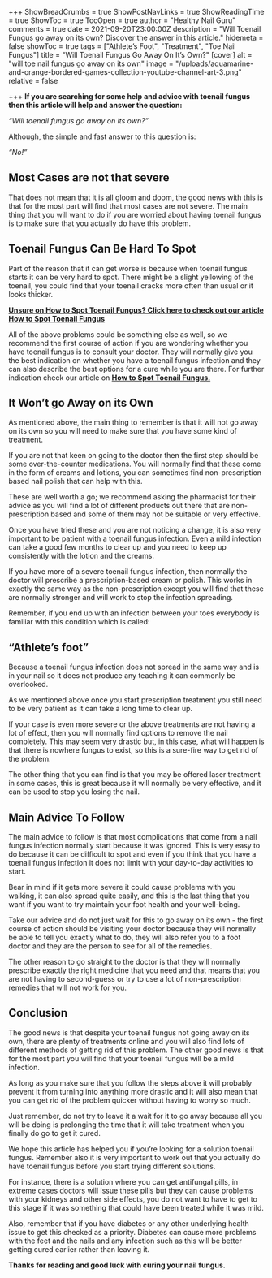 +++
ShowBreadCrumbs = true
ShowPostNavLinks = true
ShowReadingTime = true
ShowToc = true
TocOpen = true
author = "Healthy Nail Guru"
comments = true
date = 2021-09-20T23:00:00Z
description = "Will Toenail Fungus go away on its own? Discover the answer in this article."
hidemeta = false
showToc = true
tags = ["Athlete’s Foot", "Treatment", "Toe Nail Fungus"]
title = "Will Toenail Fungus Go Away On It’s Own?"
[cover]
alt = "will toe nail fungus go away on its own"
image = "/uploads/aquamarine-and-orange-bordered-games-collection-youtube-channel-art-3.png"
relative = false

+++
**If you are searching for some help and advice with toenail fungus then this article will help and answer the question:**

_“Will toenail fungus go away on its own?”_

Although, the simple and fast answer to this question is:

_“No!”_

## Most Cases are not that severe

That does not mean that it is all gloom and doom, the good news with this is that for the most part will find that most cases are not severe. The main thing that you will want to do if you are worried about having toenail fungus is to make sure that you actually do have this problem.

## Toenail Fungus Can Be Hard To Spot

Part of the reason that it can get worse is because when toenail fungus starts it can be very hard to spot. There might be a slight yellowing of the toenail, you could find that your toenail cracks more often than usual or it looks thicker.

[**Unsure on How to Spot Toenail Fungus? Click here to check out our article How to Spot Toenail Fungus**](https://healthynailguru.com/posts/how-to-spot-toe-nail-fungus/)

All of the above problems could be something else as well, so we recommend the first course of action if you are wondering whether you have toenail fungus is to consult your doctor. They will normally give you the best indication on whether you have a toenail fungus infection and they can also describe the best options for a cure while you are there.  For further indication check our article on [**How to Spot Toenail Fungus.**](https://healthynailguru.com/posts/how-to-spot-toe-nail-fungus/)

## It Won’t go Away on its Own

As mentioned above, the main thing to remember is that it will not go away on its own so you will need to make sure that you have some kind of treatment.

If you are not that keen on going to the doctor then the first step should be some over-the-counter medications. You will normally find that these come in the form of creams and lotions, you can sometimes find non-prescription based nail polish that can help with this.

These are well worth a go; we recommend asking the pharmacist for their advice as you will find a lot of different products out there that are non-prescription based and some of them may not be suitable or very effective.

Once you have tried these and you are not noticing a change, it is also very important to be patient with a toenail fungus infection. Even a mild infection can take a good few months to clear up and you need to keep up consistently with the lotion and the creams.

If you have more of a severe toenail fungus infection, then normally the doctor will prescribe a prescription-based cream or polish. This works in exactly the same way as the non-prescription except you will find that these are normally stronger and will work to stop the infection spreading.

Remember, if you end up with an infection between your toes everybody is familiar with this condition which is called:

## “Athlete’s foot”

Because a toenail fungus infection does not spread in the same way and is in your nail so it does not produce any teaching it can commonly be overlooked.

As we mentioned above once you start prescription treatment you still need to be very patient as it can take a long time to clear up.

If your case is even more severe or the above treatments are not having a lot of effect, then you will normally find options to remove the nail completely. This may seem very drastic but, in this case, what will happen is that there is nowhere fungus to exist, so this is a sure-fire way to get rid of the problem.

The other thing that you can find is that you may be offered laser treatment in some cases, this is great because it will normally be very effective, and it can be used to stop you losing the nail.

## Main Advice To Follow

The main advice to follow is that most complications that come from a nail fungus infection normally start because it was ignored. This is very easy to do because it can be difficult to spot and even if you think that you have a toenail fungus infection it does not limit with your day-to-day activities to start.

Bear in mind if it gets more severe it could cause problems with you walking, it can also spread quite easily, and this is the last thing that you want if you want to try maintain your foot health and your well-being.

Take our advice and do not just wait for this to go away on its own - the first course of action should be visiting your doctor because they will normally be able to tell you exactly what to do, they will also refer you to a foot doctor and they are the person to see for all of the remedies.

The other reason to go straight to the doctor is that they will normally prescribe exactly the right medicine that you need and that means that you are not having to second-guess or try to use a lot of non-prescription remedies that will not work for you.

## Conclusion

The good news is that despite your toenail fungus not going away on its own, there are plenty of treatments online and you will also find lots of different methods of getting rid of this problem. The other good news is that for the most part you will find that your toenail fungus will be a mild infection.

As long as you make sure that you follow the steps above it will probably prevent it from turning into anything more drastic and it will also mean that you can get rid of the problem quicker without having to worry so much.

Just remember, do not try to leave it a wait for it to go away because all you will be doing is prolonging the time that it will take treatment when you finally do go to get it cured.

We hope this article has helped you if you’re looking for a solution toenail fungus. Remember also it is very important to work out that you actually do have toenail fungus before you start trying different solutions.

For instance, there is a solution where you can get antifungal pills, in extreme cases doctors will issue these pills but they can cause problems with your kidneys and other side effects, you do not want to have to get to this stage if it was something that could have been treated while it was mild.

Also, remember that if you have diabetes or any other underlying health issue to get this checked as a priority. Diabetes can cause more problems with the feet and the nails and any infection such as this will be better getting cured earlier rather than leaving it.

**Thanks for reading and good luck with curing your nail fungus.**